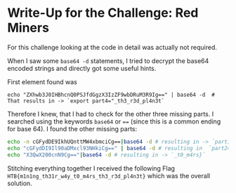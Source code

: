 # Write-Up for the Challenge: Red Miners

For this challenge looking at the code in detail was actually not required.

When I saw some `base64 -d` statements, I tried to decrypt the base64 encoded strings and directly got some useful hints.

First element found was

```
echo "ZXhwb3J0IHBhcnQ0PSJfdGgzX3IzZF9wbDRuM3R9Ig==" | base64 -d  # That results in -> `export part4="_th3_r3d_pl4n3t`
```

Therefore I knew, that I had to check for the other three missing parts. I searched using the keywords `base64` or `==` (since this is a common ending for base 64). I found the other missing parts:

```sh
echo -n cGFydDE9IkhUQnttMW4xbmciCg==|base64 -d # resulting in -> `part1="HTB{m1n1ng"`
echo "cGFydDI9Il90aDMxcl93NHkiCg==" | base64 -d # resulting in  `part2="_th31r_w4y"`
echo "X3QwX200cnN9Cg=="|base64 -d # resulting in -> `_t0_m4rs}`
```

Stitching everything together I received the following Flag `HTB{m1n1ng_th31r_w4y_t0_m4rs_th3_r3d_pl4n3t}` which was the overall solution.
